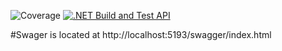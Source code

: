 ![Coverage](https://codecov.io/gh/317jamtay317/PioSolverConnection/branch/master/graph/badge.svg)
[![.NET Build and Test API](https://github.com/317jamtay317/PioSolverConnection/actions/workflows/build-and-test.yml/badge.svg)](https://github.com/317jamtay317/PioSolverConnection/actions/workflows/build-and-test.yml)

#Swager is located at http://localhost:5193/swagger/index.html

